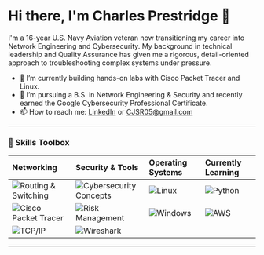 # Hi there, I'm Charles Prestridge 👋

I'm a 16-year U.S. Navy Aviation veteran now transitioning my career into Network Engineering and Cybersecurity. My background in technical leadership and Quality Assurance has given me a rigorous, detail-oriented approach to troubleshooting complex systems under pressure.

- 🔭 I’m currently building hands-on labs with Cisco Packet Tracer and Linux.
- 🌱 I’m pursuing a B.S. in Network Engineering & Security and recently earned the Google Cybersecurity Professional Certificate.
- 📫 How to reach me: [LinkedIn](https://www.linkedin.com/in/charlesprestridge/) or CJSR05@gmail.com

---
### 🔧 Skills Toolbox

| Networking                                                                                                                              | Security & Tools                                                                                                                                | Operating Systems                                                                                                                       | Currently Learning                                                                                                                        |
| :-------------------------------------------------------------------------------------------------------------------------------------- | :---------------------------------------------------------------------------------------------------------------------------------------------- | :-------------------------------------------------------------------------------------------------------------------------------------- | :---------------------------------------------------------------------------------------------------------------------------------------- |
| ![Routing & Switching](https://img.shields.io/badge/Routing%20&%20Switching-000?style=for-the-badge)                                     | ![Cybersecurity Concepts](https://img.shields.io/badge/Cybersecurity%20Concepts-000?style=for-the-badge)                                         | ![Linux](https://img.shields.io/badge/Linux-FCC624?style=for-the-badge&logo=linux&logoColor=black)                                     | ![Python](https://img.shields.io/badge/Python-3776AB?style=for-the-badge&logo=python)                                                     |
| ![Cisco Packet Tracer](https://img.shields.io/badge/Cisco%20Packet%20Tracer-1BA0D7?style=for-the-badge&logo=cisco&logoColor=white)       | ![Risk Management](https://img.shields.io/badge/Risk%20Management-D22B2B?style=for-the-badge)                                                   | ![Windows](https://img.shields.io/badge/Windows-0078D6?style=for-the-badge&logo=windows&logoColor=white)                                 | ![AWS](https://img.shields.io/badge/AWS-232F3E?style=for-the-badge&logo=amazon-aws)                                                       |
| ![TCP/IP](https://img.shields.io/badge/TCP/IP-000?style=for-the-badge)                                                                  | ![Wireshark](https://img.shields.io/badge/Wireshark-1679A7?style=for-the-badge&logo=wireshark)                                                    |                                                                                                                                         |                                                                                                                                           |

---
